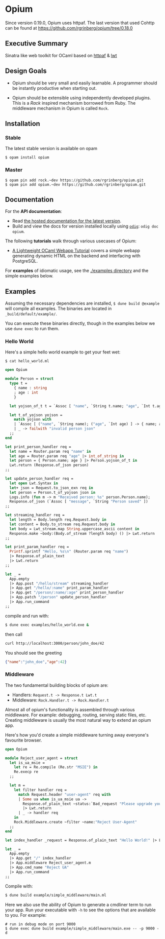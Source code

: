 Opium
=====

Since version 0.19.0, Opium uses httpaf. The last version that used Cohttp can be found at https://github.com/rgrinberg/opium/tree/0.18.0

## Executive Summary

Sinatra like web toolkit for OCaml based on [httpaf](https://github.com/inhabitedtype/httpaf/) & [lwt](https://github.com/ocsigen/lwt)

## Design Goals

* Opium should be very small and easily learnable. A programmer should
be instantly productive when starting out.

* Opium should be extensible using independently developed plugins. This is a
_Rack_ inspired mechanism borrowed from Ruby. The middleware mechanism in
Opium is called `Rock`.

## Installation

### Stable

The latest stable version is available on opam

```
$ opam install opium
```

### Master

```
$ opam pin add rock.~dev https://github.com/rgrinberg/opium.git
$ opam pin add opium.~dev https://github.com/rgrinberg/opium.git
```

## Documentation

For the **API documentation**:

- Read [the hosted documentation for the latest version][hosted-docs].
- Build and view the docs for version installed locally using [`odig`][odig]:
  `odig doc opium`.

The following **tutorials** walk through various usecases of Opium:

- [A Lightweight OCaml Webapp Tutorial](https://shonfeder.gitlab.io/ocaml_webapp/)
  covers a simple webapp generating dynamic HTML on the backend and
  interfacing with PostgreSQL.

For **examples** of idiomatic usage, see the [./examples directory](./examples)
and the simple examples below.

[hosted-docs]: https://rgrinberg.github.io/opium/
[odig]: https://github.com/b0-system/odig

## Examples

Assuming the necessary dependencies are installed, `$ dune build @example` will
compile all examples. The binaries are located in `_build/default/example/`.

You can execute these binaries directly, though in the examples below we use
`dune exec` to run them.

### Hello World

Here's a simple hello world example to get your feet wet:

`$ cat hello_world.ml`

``` ocaml
open Opium

module Person = struct
  type t =
    { name : string
    ; age : int
    }

  let yojson_of_t t = `Assoc [ "name", `String t.name; "age", `Int t.age ]

  let t_of_yojson yojson =
    match yojson with
    | `Assoc [ ("name", `String name); ("age", `Int age) ] -> { name; age }
    | _ -> failwith "invalid person json"
  ;;
end

let print_person_handler req =
  let name = Router.param req "name" in
  let age = Router.param req "age" |> int_of_string in
  let person = { Person.name; age } |> Person.yojson_of_t in
  Lwt.return (Response.of_json person)
;;

let update_person_handler req =
  let open Lwt.Syntax in
  let+ json = Request.to_json_exn req in
  let person = Person.t_of_yojson json in
  Logs.info (fun m -> m "Received person: %s" person.Person.name);
  Response.of_json (`Assoc [ "message", `String "Person saved" ])
;;

let streaming_handler req =
  let length = Body.length req.Request.body in
  let content = Body.to_stream req.Request.body in
  let body = Lwt_stream.map String.uppercase_ascii content in
  Response.make ~body:(Body.of_stream ?length body) () |> Lwt.return
;;

let print_param_handler req =
  Printf.sprintf "Hello, %s\n" (Router.param req "name")
  |> Response.of_plain_text
  |> Lwt.return
;;

let _ =
  App.empty
  |> App.post "/hello/stream" streaming_handler
  |> App.get "/hello/:name" print_param_handler
  |> App.get "/person/:name/:age" print_person_handler
  |> App.patch "/person" update_person_handler
  |> App.run_command
;;
```

compile and run with:

```sh
$ dune exec examples/hello_world.exe &
```

then call

```sh
curl http://localhost:3000/person/john_doe/42
```

You should see the greeting

```json
{"name":"john_doe","age":42}
```

### Middleware

The two fundamental building blocks of opium are:

* Handlers: `Request.t -> Response.t Lwt.t`
* Middleware: `Rock.Handler.t -> Rock.Handler.t`

Almost all of opium's functionality is assembled through various
middleware. For example: debugging, routing, serving static files,
etc. Creating middleware is usually the most natural way to extend an
opium app.

Here's how you'd create a simple middleware turning away everyone's
favourite browser.

``` ocaml
open Opium

module Reject_user_agent = struct
  let is_ua_msie =
    let re = Re.compile (Re.str "MSIE") in
    Re.execp re
  ;;

  let m =
    let filter handler req =
      match Request.header "user-agent" req with
      | Some ua when is_ua_msie ua ->
        Response.of_plain_text ~status:`Bad_request "Please upgrade your browser"
        |> Lwt.return
      | _ -> handler req
    in
    Rock.Middleware.create ~filter ~name:"Reject User-Agent"
  ;;
end

let index_handler _request = Response.of_plain_text "Hello World!" |> Lwt.return

let _ =
  App.empty
  |> App.get "/" index_handler
  |> App.middleware Reject_user_agent.m
  |> App.cmd_name "Reject UA"
  |> App.run_command
;;
```

Compile with:

```sh
$ dune build example/simple_middleware/main.ml
```

Here we also use the ability of Opium to generate a cmdliner term to run your
app. Run your executable with `-h` to see the options that are available to you.
For example:

```
# run in debug mode on port 9000
$ dune exec dune build example/simple_middleware/main.exe -- -p 9000 -d
```
